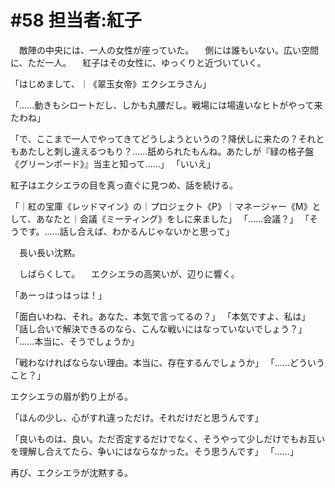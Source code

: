 # #58 担当者:紅子
　敵陣の中央には、一人の女性が座っていた。
　側には誰もいない。広い空間に、ただ一人。
　紅子はその女性に、ゆっくりと近づいていく。

「はじめまして、｜《翠玉女帝》エクシエラさん」

「……動きもシロートだし、しかも丸腰だし。戦場には場違いなヒトがやって来たわね」

「で、ここまで一人でやってきてどうしようというの？降伏しに来たの？それともあたしと刺し違えるつもり？……舐められたもんね。あたしが『緑の格子盤《グリーンボード》』当主と知って……」
「いいえ」

紅子はエクシエラの目を真っ直ぐに見つめ、話を続ける。

「｜紅の宝庫《レッドマイン》の｜プロジェクト《P》｜マネージャー《M》として、あなたと｜会議《ミーティング》をしに来ました」
「……会議？」
「そうです。……話し合えば、わかるんじゃないかと思って」

　長い長い沈黙。

　しばらくして。
　エクシエラの高笑いが、辺りに響く。

「あーっはっはっは！」

「面白いわね、それ。あなた、本気で言ってるの？」
「本気ですよ、私は」
「話し合いで解決できるのなら、こんな戦いにはなっていないでしょう？」
「……本当に、そうでしょうか」

「戦わなければならない理由。本当に、存在するんでしょうか」
「……どういうこと？」

エクシエラの眉が釣り上がる。

「ほんの少し、心がすれ違っただけ。それだけだと思うんです」

「良いものは、良い。ただ否定するだけでなく、そうやって少しだけでもお互いを理解し合えてたら、争いにはならなかった。そう思うんです」
「……」

再び、エクシエラが沈黙する。

